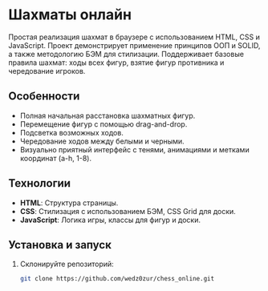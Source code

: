 # Шахматы онлайн

Простая реализация шахмат в браузере с использованием HTML, CSS и JavaScript. Проект демонстрирует применение принципов ООП и SOLID, а также методологию БЭМ для стилизации. Поддерживает базовые правила шахмат: ходы всех фигур, взятие фигур противника и чередование игроков.

## Особенности
- Полная начальная расстановка шахматных фигур.
- Перемещение фигур с помощью drag-and-drop.
- Подсветка возможных ходов.
- Чередование ходов между белыми и черными.
- Визуально приятный интерфейс с тенями, анимациями и метками координат (a-h, 1-8).

## Технологии
- **HTML**: Структура страницы.
- **CSS**: Стилизация с использованием БЭМ, CSS Grid для доски.
- **JavaScript**: Логика игры, классы для фигур и доски.

## Установка и запуск
1. Склонируйте репозиторий:
   ```bash
   git clone https://github.com/wedz0zur/chess_online.git
